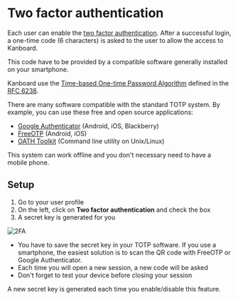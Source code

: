 Two factor authentication
=========================

Each user can enable the [two factor authentication](http://en.wikipedia.org/wiki/Two_factor_authentication).
After a successful login, a one-time code (6 characters) is asked to the user to allow the access to Kanboard.

This code have to be provided by a compatible software generally installed on your smartphone.

Kanboard use the [Time-based One-time Password Algorithm](http://en.wikipedia.org/wiki/Time-based_One-time_Password_Algorithm) defined in the [RFC 6238](http://tools.ietf.org/html/rfc6238).

There are many software compatible with the standard TOTP system.
By example, you can use these free and open source applications:

- [Google Authenticator](https://github.com/google/google-authenticator/) (Android, iOS, Blackberry)
- [FreeOTP](https://fedorahosted.org/freeotp/) (Android, iOS)
- [OATH Toolkit](http://www.nongnu.org/oath-toolkit/) (Command line utility on Unix/Linux)

This system can work offline and you don't necessary need to have a mobile phone.

Setup
-----

1. Go to your user profile
2. On the left, click on **Two factor authentication** and check the box
3. A secret key is generated for you

![2FA](http://kanboard.net/screenshots/documentation/2fa.png)

- You have to save the secret key in your TOTP software. If you use a smartphone, the easiest solution is to scan the QR code with FreeOTP or Google Authenticator.
- Each time you will open a new session, a new code will be asked
- Don't forget to test your device before closing your session

A new secret key is generated each time you enable/disable this feature.